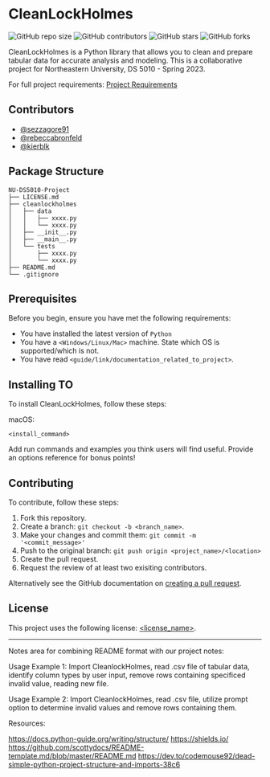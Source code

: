 # CleanLockHolmes

<!--- These are examples. See https://shields.io for others or to customize this set of shields. You might want to include dependencies, project status and licence info here --->
![GitHub repo size](https://img.shields.io/github/repo-size/kierblk/NU-DS5010-Project)
![GitHub contributors](https://img.shields.io/github/contributors/kierblk/NU-DS5010-Project)
![GitHub stars](https://img.shields.io/github/stars/kierblk/NU-DS5010-Project?style=social)
![GitHub forks](https://img.shields.io/github/forks/kierblk/NU-DS5010-Project?style=social)

CleanLockHolmes is a Python library that allows you to clean and prepare 
tabular data for accurate analysis and modeling. This is a collaborative 
project for Northeastern University, DS 
5010 - 
Spring 2023. 

For full project requirements: [Project Requirements](project-requirements.md)

## Contributors

* [@sezzagore91](https://github.com/sezzagore91) 
* [@rebeccabronfeld](https://github.com/rebeccabronfeld) 
* [@kierblk](https://github.com/kierblk)

## Package Structure

```text
NU-DS5010-Project
├── LICENSE.md
├── cleanlockholmes
│   ├── data
│   │   ├── xxxx.py
│   │   └── xxxx.py
│   ├── __init__.py
│   ├── __main__.py
│   └── tests
│       ├── xxxx.py
│       └── xxxx.py
├── README.md
└── .gitignore
```


## Prerequisites

Before you begin, ensure you have met the following requirements:
* You have installed the latest version of `Python`
* You have a `<Windows/Linux/Mac>` machine. State which OS is supported/which is not.
* You have read `<guide/link/documentation_related_to_project>`.

## Installing TO

To install CleanLockHolmes, follow these steps:

macOS:
```
<install_command>
```


Add run commands and examples you think users will find useful. Provide an options reference for bonus points!

## Contributing
To contribute, follow these steps:

1. Fork this repository.
2. Create a branch: `git checkout -b <branch_name>`.
3. Make your changes and commit them: `git commit -m '<commit_message>'`
4. Push to the original branch: `git push origin <project_name>/<location>`
5. Create the pull request.
6. Request the review of at least two exisiting contributors.

Alternatively see the GitHub documentation on [creating a pull request](https://help.github.com/en/github/collaborating-with-issues-and-pull-requests/creating-a-pull-request).


## License
<!--- If you're not sure which open license to use see https://choosealicense.com/--->

This project uses the following license: [<license_name>](<link>).

--------
Notes area for combining README format with our project notes:

Usage Example 1: Import CleanlockHolmes, read .csv file of tabular data, identify column types by user input, remove rows containing specificed invalid value, reading new file.

Usage Example 2: Import CleanlockHolmes, read .csv file, utilize prompt option to determine invalid values and remove rows containing them.

Resources:

https://docs.python-guide.org/writing/structure/
https://shields.io/
https://github.com/scottydocs/README-template.md/blob/master/README.md
https://dev.to/codemouse92/dead-simple-python-project-structure-and-imports-38c6
